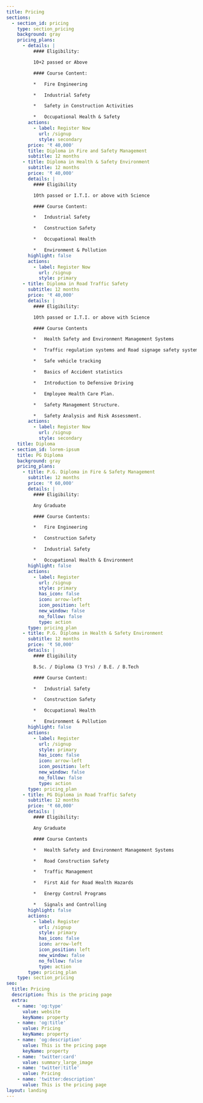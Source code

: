 ```yaml
---
title: Pricing
sections:
  - section_id: pricing
    type: section_pricing
    background: gray
    pricing_plans:
      - details: |
          #### Eligibility:

          10+2 passed or Above

          #### Course Content:

          *   Fire Engineering

          *   Industrial Safety

          *   Safety in Construction Activities

          *   Occupational Health & Safety
        actions:
          - label: Register Now
            url: /signup
            style: secondary
        price: '₹ 40,000'
        title: Diploma in Fire and Safety Management
        subtitle: 12 months
      - title: Diploma in Health & Safety Environment
        subtitle: 12 months
        price: '₹ 40,000'
        details: |
          #### Eligibility

          10th passed or I.T.I. or above with Science

          #### Course Content:

          *   Industrial Safety

          *   Construction Safety

          *   Occupational Health

          *   Environment & Pollution
        highlight: false
        actions:
          - label: Register Now
            url: /signup
            style: primary
      - title: Diploma in Road Traffic Safety
        subtitle: 12 months
        price: '₹ 40,000'
        details: |
          #### Eligibility:

          10th passed or I.T.I. or above with Science

          #### Course Contents

          *   Health Safety and Environment Management Systems

          *   Traffic regulation systems and Road signage safety systems

          *   Safe vehicle tracking

          *   Basics of Accident statistics

          *   Introduction to Defensive Driving

          *   Employee Health Care Plan.

          *   Safety Management Structure.

          *   Safety Analysis and Risk Assessment.
        actions:
          - label: Register Now
            url: /signup
            style: secondary
    title: Diploma
  - section_id: lorem-ipsum
    title: PG Diploma
    background: gray
    pricing_plans:
      - title: P.G. Diploma in Fire & Safety Management
        subtitle: 12 months
        price: '₹ 60,000'
        details: |
          #### Eligibility:

          Any Graduate 

          #### Course Contents:

          *   Fire Engineering 

          *   Construction Safety

          *   Industrial Safety

          *   Occupational Health & Environment
        highlight: false
        actions:
          - label: Register
            url: /signup
            style: primary
            has_icon: false
            icon: arrow-left
            icon_position: left
            new_window: false
            no_follow: false
            type: action
        type: pricing_plan
      - title: P.G. Diploma in Health & Safety Environment
        subtitle: 12 months
        price: '₹ 50,000'
        details: |
          #### Eligibility

          B.Sc. / Diploma (3 Yrs) / B.E. / B.Tech

          #### Course Content:

          *   Industrial Safety

          *   Construction Safety

          *   Occupational Health

          *   Environment & Pollution
        highlight: false
        actions:
          - label: Register
            url: /signup
            style: primary
            has_icon: false
            icon: arrow-left
            icon_position: left
            new_window: false
            no_follow: false
            type: action
        type: pricing_plan
      - title: PG Diploma in Road Traffic Safety
        subtitle: 12 months
        price: '₹ 60,000'
        details: |
          #### Eligibility:

          Any Graduate

          #### Course Contents

          *   Health Safety and Environment Management Systems

          *   Road Construction Safety

          *   Traffic Management

          *   First Aid for Road Health Hazards

          *   Energy Control Programs

          *   Signals and Controlling
        highlight: false
        actions:
          - label: Register
            url: /signup
            style: primary
            has_icon: false
            icon: arrow-left
            icon_position: left
            new_window: false
            no_follow: false
            type: action
        type: pricing_plan
    type: section_pricing
seo:
  title: Pricing
  description: This is the pricing page
  extra:
    - name: 'og:type'
      value: website
      keyName: property
    - name: 'og:title'
      value: Pricing
      keyName: property
    - name: 'og:description'
      value: This is the pricing page
      keyName: property
    - name: 'twitter:card'
      value: summary_large_image
    - name: 'twitter:title'
      value: Pricing
    - name: 'twitter:description'
      value: This is the pricing page
layout: landing
---
```

